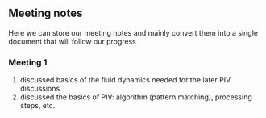 ## Meeting notes

Here we can store our meeting notes and mainly convert them into a single document that will follow our progress


### Meeting 1
1. discussed basics of the fluid dynamics needed for the later PIV discussions
2. discussed the basics of PIV: algorithm (pattern matching), processing steps, etc.
